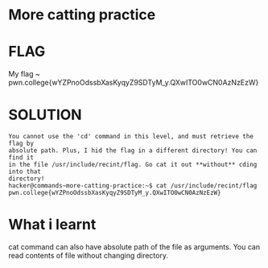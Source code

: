 # More catting practice

# FLAG

My flag ~ pwn.college{wYZPnoOdssbXasKyqyZ9SDTyM_y.QXwITO0wCN0AzNzEzW}


# SOLUTION
```
You cannot use the 'cd' command in this level, and must retrieve the flag by
absolute path. Plus, I hid the flag in a different directory! You can find it
in the file /usr/include/recint/flag. Go cat it out **without** cding into that
directory!
hacker@commands~more-catting-practice:~$ cat /usr/include/recint/flag
pwn.college{wYZPnoOdssbXasKyqyZ9SDTyM_y.QXwITO0wCN0AzNzEzW}

```

# What i learnt
cat command can also have absolute path of the file as arguments. 
You can read contents of file without changing directory.